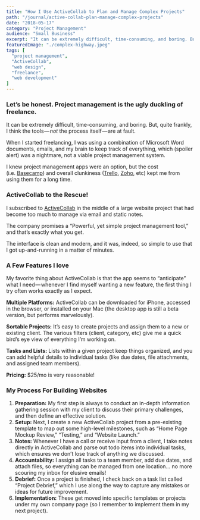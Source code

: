 ```yaml
---
title: "How I Use ActiveCollab to Plan and Manage Complex Projects"
path: "/journal/active-collab-plan-manage-complex-projects"
date: "2018-05-17"
category: "Project Management"
audience: "Small Business"
excerpt: "It can be extremely difficult, time-consuming, and boring. But, quite frankly, I think the tools — not the process itself — are at fault."
featuredImage: "./complex-highway.jpeg"
tags: [
  "project management",
  "ActiveCollab",
  "web design",
  "freelance",
  "web development"
]
---
```


### Let’s be honest. Project management is the ugly duckling of freelance.

It can be extremely difficult, time-consuming, and boring. But, quite frankly, I think the tools — _not_ the process itself — are at fault.

When I started freelancing, I was using a combination of Microsoft Word documents, emails, and my brain to keep track of everything, which (spoiler alert) was a nightmare, not a viable project management system.

I knew project management apps were an option, but the cost (i.e. [Basecamp](https://basecamp.com/pricing)) and overall clunkiness ([Trello](https://trello.com/), [Zoho](https://www.zoho.com/projects), etc) kept me from using them for a long time.

### ActiveCollab to the Rescue!

I subscribed to [ActiveCollab](https://activecollab.com/) in the middle of a large website project that had become too much to manage via email and static notes.

The company promises a “Powerful, yet simple project management tool,” and that’s exactly what you get.

The interface is clean and modern, and it was, indeed, so simple to use that I got up-and-running in a matter of minutes.

### A Few Features I love

My favorite thing about ActiveCollab is that the app seems to “anticipate” what I need — whenever I find myself wanting a new feature, the first thing I try often works exactly as I expect.

**Multiple Platforms:** ActiveCollab can be downloaded for iPhone, accessed in the browser, or installed on your Mac (the desktop app is still a beta version, but performs marvelously).

**Sortable Projects:** It’s easy to create projects and assign them to a new or existing client. The various filters (client, category, etc) give me a quick bird’s eye view of everything I’m working on.

**Tasks and Lists:** Lists within a given project keep things organized, and you can add helpful details to individual tasks (like due dates, file attachments, and assigned team members).

**Pricing:** $25/mo is very reasonable!

### My Process For Building Websites

  1. **Preparation:** My first step is always to conduct an in-depth information gathering session with my client to discuss their primary challenges, and then define an effective solution.
  2. **Setup:** Next, I create a new ActiveCollab project from a pre-existing template to map out some high-level milestones, such as “Home Page Mockup Review,” “Testing,” and “Website Launch.”
  3. **Notes:** Whenever I have a call or receive input from a client, I take notes directly in ActiveCollab and parse out todo items into individual tasks, which ensures we don’t lose track of anything we discussed.
  4. **Accountability:** I assign all tasks to a team member, add due dates, and attach files, so everything can be managed from one location… no more scouring my inbox for elusive emails!
  5. **Debrief:** Once a project is finished, I check back on a task list called “Project Debrief,” which I use along the way to capture any mistakes or ideas for future improvement.
  6. **Implementation:** These get moved into specific templates or projects under my own company page (so I remember to implement them in my next project).
